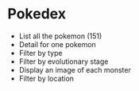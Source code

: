 # Pokedex

- List all the pokemon (151)
- Detail for one pokemon
- Filter by type
- Filter by evolutionary stage
- Display an image of each monster
- Filter by location
